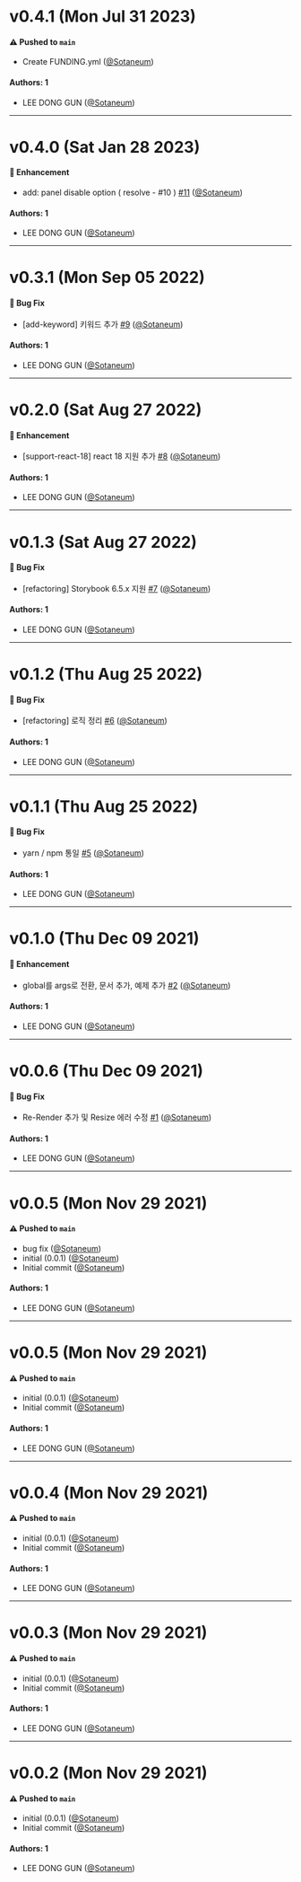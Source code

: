 # v0.4.1 (Mon Jul 31 2023)

#### ⚠️ Pushed to `main`

- Create FUNDING.yml ([@Sotaneum](https://github.com/Sotaneum))

#### Authors: 1

- LEE DONG GUN ([@Sotaneum](https://github.com/Sotaneum))

---

# v0.4.0 (Sat Jan 28 2023)

#### 🚀 Enhancement

- add: panel disable option ( resolve - #10 ) [#11](https://github.com/Sotaneum/storybook-addon-useragent/pull/11) ([@Sotaneum](https://github.com/Sotaneum))

#### Authors: 1

- LEE DONG GUN ([@Sotaneum](https://github.com/Sotaneum))

---

# v0.3.1 (Mon Sep 05 2022)

#### 🐛 Bug Fix

- [add-keyword] 키워드 추가 [#9](https://github.com/Sotaneum/storybook-addon-useragent/pull/9) ([@Sotaneum](https://github.com/Sotaneum))

#### Authors: 1

- LEE DONG GUN ([@Sotaneum](https://github.com/Sotaneum))

---

# v0.2.0 (Sat Aug 27 2022)

#### 🚀 Enhancement

- [support-react-18] react 18 지원 추가 [#8](https://github.com/Sotaneum/storybook-addon-useragent/pull/8) ([@Sotaneum](https://github.com/Sotaneum))

#### Authors: 1

- LEE DONG GUN ([@Sotaneum](https://github.com/Sotaneum))

---

# v0.1.3 (Sat Aug 27 2022)

#### 🐛 Bug Fix

- [refactoring] Storybook 6.5.x 지원 [#7](https://github.com/Sotaneum/storybook-addon-useragent/pull/7) ([@Sotaneum](https://github.com/Sotaneum))

#### Authors: 1

- LEE DONG GUN ([@Sotaneum](https://github.com/Sotaneum))

---

# v0.1.2 (Thu Aug 25 2022)

#### 🐛 Bug Fix

- [refactoring] 로직 정리 [#6](https://github.com/Sotaneum/storybook-addon-useragent/pull/6) ([@Sotaneum](https://github.com/Sotaneum))

#### Authors: 1

- LEE DONG GUN ([@Sotaneum](https://github.com/Sotaneum))

---

# v0.1.1 (Thu Aug 25 2022)

#### 🐛 Bug Fix

- yarn / npm 통일 [#5](https://github.com/Sotaneum/storybook-addon-useragent/pull/5) ([@Sotaneum](https://github.com/Sotaneum))

#### Authors: 1

- LEE DONG GUN ([@Sotaneum](https://github.com/Sotaneum))

---

# v0.1.0 (Thu Dec 09 2021)

#### 🚀 Enhancement

- global를 args로 전환, 문서 추가, 예제 추가 [#2](https://github.com/Sotaneum/storybook-addon-useragent/pull/2) ([@Sotaneum](https://github.com/Sotaneum))

#### Authors: 1

- LEE DONG GUN ([@Sotaneum](https://github.com/Sotaneum))

---

# v0.0.6 (Thu Dec 09 2021)

#### 🐛 Bug Fix

- Re-Render 추가 및 Resize 에러 수정 [#1](https://github.com/Sotaneum/storybook-addon-useragent/pull/1) ([@Sotaneum](https://github.com/Sotaneum))

#### Authors: 1

- LEE DONG GUN ([@Sotaneum](https://github.com/Sotaneum))

---

# v0.0.5 (Mon Nov 29 2021)

#### ⚠️ Pushed to `main`

- bug fix ([@Sotaneum](https://github.com/Sotaneum))
- initial (0.0.1) ([@Sotaneum](https://github.com/Sotaneum))
- Initial commit ([@Sotaneum](https://github.com/Sotaneum))

#### Authors: 1

- LEE DONG GUN ([@Sotaneum](https://github.com/Sotaneum))

---

# v0.0.5 (Mon Nov 29 2021)

#### ⚠️ Pushed to `main`

- initial (0.0.1) ([@Sotaneum](https://github.com/Sotaneum))
- Initial commit ([@Sotaneum](https://github.com/Sotaneum))

#### Authors: 1

- LEE DONG GUN ([@Sotaneum](https://github.com/Sotaneum))

---

# v0.0.4 (Mon Nov 29 2021)

#### ⚠️ Pushed to `main`

- initial (0.0.1) ([@Sotaneum](https://github.com/Sotaneum))
- Initial commit ([@Sotaneum](https://github.com/Sotaneum))

#### Authors: 1

- LEE DONG GUN ([@Sotaneum](https://github.com/Sotaneum))

---

# v0.0.3 (Mon Nov 29 2021)

#### ⚠️ Pushed to `main`

- initial (0.0.1) ([@Sotaneum](https://github.com/Sotaneum))
- Initial commit ([@Sotaneum](https://github.com/Sotaneum))

#### Authors: 1

- LEE DONG GUN ([@Sotaneum](https://github.com/Sotaneum))

---

# v0.0.2 (Mon Nov 29 2021)

#### ⚠️ Pushed to `main`

- initial (0.0.1) ([@Sotaneum](https://github.com/Sotaneum))
- Initial commit ([@Sotaneum](https://github.com/Sotaneum))

#### Authors: 1

- LEE DONG GUN ([@Sotaneum](https://github.com/Sotaneum))
